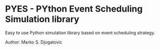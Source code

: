 # PYES - PYthon Event Scheduling Simulation library

Easy to use Python simulation library based on event scheduling strategy.

Author: Marko S. Djogatovic
